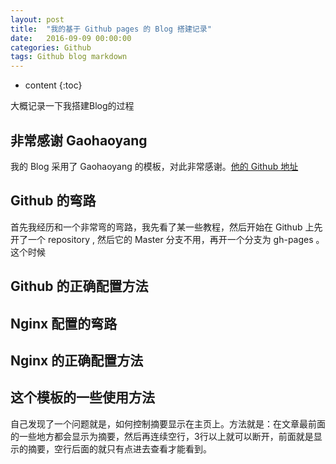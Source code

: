 ```yaml
---
layout: post
title:  "我的基于 Github pages 的 Blog 搭建记录"
date:   2016-09-09 00:00:00
categories: Github
tags: Github blog markdown
---
```


* content
{:toc}

大概记录一下我搭建Blog的过程






## 非常感谢 Gaohaoyang

我的 Blog 采用了 Gaohaoyang 的模板，对此非常感谢。[他的 Github 地址](https://github.com/Gaohaoyang)

## Github 的弯路

首先我经历和一个非常弯的弯路，我先看了某一些教程，然后开始在 Github 上先开了一个 repository , 然后它的 Master 分支不用，再开一个分支为 gh-pages 。这个时候

## Github 的正确配置方法

## Nginx 配置的弯路

## Nginx 的正确配置方法

## 这个模板的一些使用方法

自己发现了一个问题就是，如何控制摘要显示在主页上。方法就是：在文章最前面的一些地方都会显示为摘要，然后再连续空行，3行以上就可以断开，前面就是显示的摘要，空行后面的就只有点进去查看才能看到。